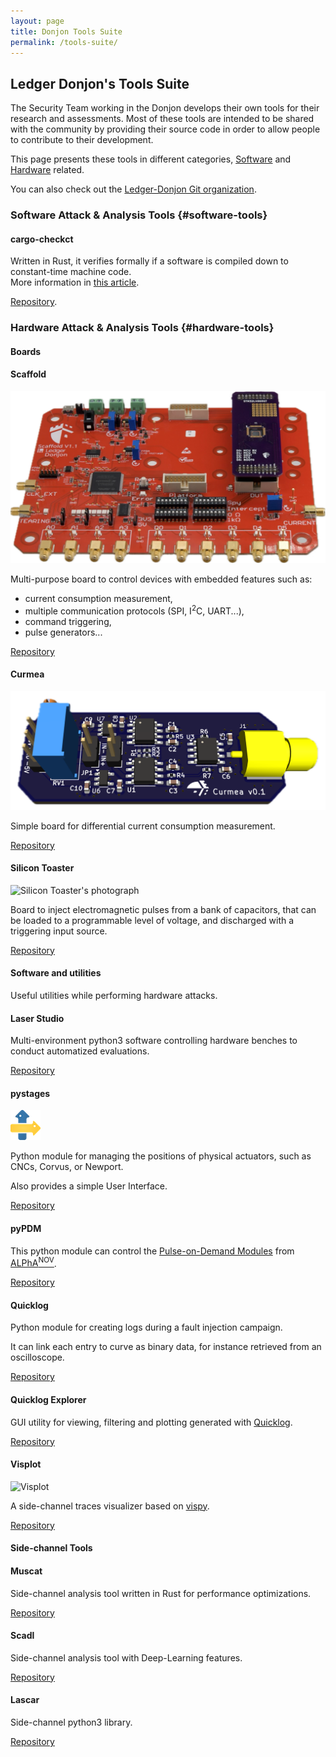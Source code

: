 ```yaml
---
layout: page
title: Donjon Tools Suite
permalink: /tools-suite/
---
```


## Ledger Donjon's Tools Suite

The Security Team working in the Donjon develops their own tools for
their research and assessments. Most of these tools are intended to
be shared with the community by providing their source code in
order to allow people to contribute to their development.

This page presents these tools in different categories,
[Software](#software-tools) and [Hardware](#hardware-tools) related.

You can also check out the [Ledger-Donjon Git organization](https://github.com/Ledger-Donjon).

### Software Attack & Analysis Tools {#software-tools}

<div class="tool-cards-container">
<div class="tool-card" markdown="1">

#### cargo-checkct

Written in Rust, it verifies formally if a software is compiled down to
constant-time machine code.  
More information in [this article](https://www.ledger.com/blog-cargo-checkct-our-home-made-tool-guarding-against-timing-attacks-is-now-open-source).

[Repository](https://github.com/Ledger-Donjon/cargo-checkct).

</div>
</div>

### Hardware Attack & Analysis Tools {#hardware-tools}

#### Boards

<div class="tool-cards-container">
<div class="tool-card" markdown="1">

#### Scaffold

![Scaffold's photograph](/assets/img/tools-suite/scaffold-board.png)

Multi-purpose board to control devices with embedded features such as:

- current consumption measurement,
- multiple communication protocols (SPI, I<sup>2</sup>C, UART...),
- command triggering,
- pulse generators...

[Repository](https://github.com/Ledger-Donjon/scaffold/)

</div>
<div class="tool-card" markdown="1">

#### Curmea

![Curmea](/assets/img/tools-suite/curmeaH.png)

Simple board for differential current consumption measurement.

[Repository](https://github.com/Ledger-Donjon/curmea/)

</div>
<div class="tool-card" markdown="1">

#### Silicon Toaster

![Silicon Toaster's photograph](/assets/img/tools-suite/silicontoaster.png)

Board to inject electromagnetic pulses from a bank of capacitors, that can be
loaded to a programmable level of voltage, and discharged with a triggering
input source.

[Repository](https://github.com/Ledger-Donjon/silicontoaster/)

</div>
</div>

#### Software and utilities

Useful utilities while performing hardware attacks.

<div class="tool-cards-container">
<div class="tool-card" markdown="1">

#### Laser Studio

Multi-environment python3 software controlling hardware benches
to conduct automatized evaluations.

[Repository](https://github.com/Ledger-Donjon/laserstudio/)

</div>
<div class="tool-card" markdown="1">

#### pystages

![Pystages logo](/assets/img/tools-suite/pystages.png)

Python module for managing the positions of physical actuators,
such as CNCs, Corvus, or Newport.

Also provides a simple User Interface.

[Repository](https://github.com/Ledger-Donjon/pystages/)

</div>
<div class="tool-card" markdown="1">

#### pyPDM

This python module can control the
[Pulse-on-Demand Modules](https://www.alphanov.com/en/products-services/pdm-laser-sources)
from [ALPhA<sup>NOV</sup>](https://www.alphanov.com/).

[Repository](https://github.com/Ledger-Donjon/pypdm/)

</div>
<div class="tool-card" markdown="1">

#### Quicklog

Python module for creating logs during a fault injection campaign.

It can link each entry to curve as binary data, for instance retrieved
from an oscilloscope.

[Repository](https://github.com/Ledger-Donjon/quicklog/)

</div>
<div class="tool-card" markdown="1">

#### Quicklog Explorer

GUI utility for viewing, filtering and plotting generated with [Quicklog](#quicklog).

[Repository](https://github.com/Ledger-Donjon/quicklog-explorer/)

</div>
<div class="tool-card" markdown="1">

#### Visplot

![Visplot](/assets/img/tools-suite/visplot.gif)

A side-channel traces visualizer based on [vispy](https://github.com/vispy).

[Repository](https://github.com/Ledger-Donjon/visplot/)

</div>
</div>

#### Side-channel Tools

<div class="tool-cards-container">
<div class="tool-card" markdown="1">

#### Muscat

Side-channel analysis tool written in Rust for performance
optimizations.

[Repository](https://github.com/Ledger-Donjon/muscat/)

</div>
<div class="tool-card" markdown="1">

#### Scadl

Side-channel analysis tool with Deep-Learning features.

[Repository](https://github.com/Ledger-Donjon/scadl/)

</div>
<div class="tool-card" markdown="1">

#### Lascar

Side-channel python3 library.

[Repository](https://github.com/Ledger-Donjon/lascar/)

</div>
</div>
